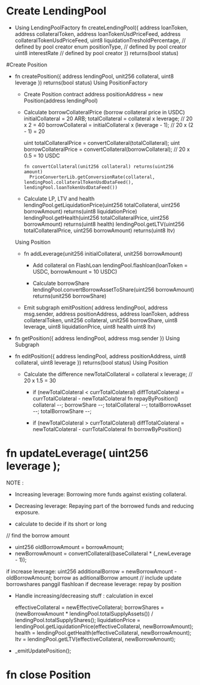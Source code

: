 # Create LendingPool

- Using LendingPoolFactory
  fn createLendingPool({
  address loanToken,
  address collateralToken,
  address loanTokenUsdPriceFeed,
  address collateralTokenUsdPriceFeed,
  uint8 liquidationTresholdPercentage, // defined by pool creator
  enum positionType, // defined by pool creator
  uint8 interestRate // defined by pool creator
  }) returns(bool status)

#Create Position

- fn createPosition({ address lendingPool, unit256 collateral, uint8 leverage }) returns(bool status)
  Using PositionFactory

  - Create Position contract
    address positionAddress = new Position(address lendingPool)

  - Calculate borrowCollateralPrice (borrow collateral price in USDC)
    initialCollateral = 20 ARB;
    totalCollateral = collateral x leverage; // 20 x 2 = 40
    borrowCollateral = initialCollateral x (leverage - 1); // 20 x (2 - 1) = 20

    uint totalCollateralPrice = convertCollateral(totalCollateral);
    uint borrowCollateralPrice = convertCollateral(borrowCollateral); // 20 x 0.5 = 10 USDC

    ```
    fn convertCollateral(unit256 collateral) returns(uint256 amount)
      PriceConverterLib.getConversionRate(collateral, lendingPool.collateralTokenUsdDataFeed(), lendingPool.loanTokenUsdDataFeed())
    ```

  - Calculate LP, LTV and health
    lendingPool.getLiquidationPrice(uint256 totalCollateral, uint256 borrowAmount) returns(uint8 liquidationPrice)
    lendingPool.getHealth(uint256 totalCollateralPrice, uint256 borrowAmount) returns(uint8 health)
    lendingPool.getLTV(uint256 totalCollateralPrice, uint256 borrowAmount) returns(uint8 ltv)

  Using Position

  - fn addLeverage(unit256 initialCollateral, unit256 borrowAmount)

    - Add collateral on FlashLoan
      lendingPool.flashloan(loanToken = USDC, borrowAmount = 10 USDC)

    - Calculate borrowShare
      lendingPool.convertBorrowAssetToShare(uint256 borrowAmount) returns(unit256 borrowShare)

  - Emit subgraph
    emitPosition(
    address lendingPool,
    address msg.sender,
    address positionAddress,
    address loanToken,
    address collateralToken,
    unit256 collateral,
    unit256 borrowShare,
    uint8 leverage,
    uint8 liquidationPrice,
    uint8 health
    uint8 ltv)

- fn getPosition({ address lendingPool, address msg.sender })
  Using Subgraph

- fn editPosition({ address lendingPool, address positionAddress, uint8 collateral, uint8 leverage }) returns(bool status)
  Using Position

  - Calculate the difference
    newTotalCollateral = collateral x leverage; // 20 x 1.5 = 30

    - if (newTotalColateral < currTotalColateral)
      diffTotalColateral = currTotalColateral - newTotalColateral
      fn repayByPosition()
      collateral --;
      borrowShare --;
      totalCollateral --;
      totalBorrowAsset --;
      totalBorrowShare --;

    - if (newTotalColateral > currTotalColateral)
      diffTotalColateral = newTotalColateral - currTotalColateral
      fn borrowByPosition()

# fn updateLeverage( uint256 leverage );
NOTE : 
- Increasing leverage: Borrowing more funds against existing collateral.
- Decreasing leverage: Repaying part of the borrowed funds and reducing exposure.

- calculate to decide if its short or long

// find the borrow amount
 - uint256 oldBorrowAmount = borrowAmount;
 - newBorrowAmount = convertCollateral(baseCollateral * (_newLeverage - 1));

  if increase leverage: 
      uint256 additionalBorrow = newBorrowAmount - oldBorrowAmount;
      borrow as aditionalBorrow amount // include update borrowshares
      panggil flashloan
  if decrease leverage:
      repay by position

- Handle increasing/decreasing stuff : calculation in excel

    effectiveCollateral = newEffectiveCollateral;
    borrowShares = (newBorrowAmount * lendingPool.totalSupplyAssets()) / lendingPool.totalSupplyShares();
    liquidationPrice = lendingPool.getLiquidationPrice(effectiveCollateral, newBorrowAmount);
    health = lendingPool.getHealth(effectiveCollateral, newBorrowAmount);
    ltv = lendingPool.getLTV(effectiveCollateral, newBorrowAmount);
-  _emitUpdatePosition();

# fn close Position

